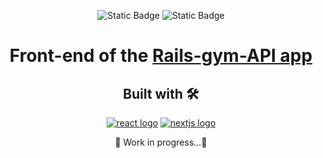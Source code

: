 <p align="center">
  <img alt="Static Badge" src="https://img.shields.io/badge/node-16.13.1-green">
  <img alt="Static Badge" src="https://img.shields.io/badge/react-18.2.0-blue">
</p>
<h1 align="center">Front-end of the <a href="https://github.com/Luca-Divit/rails-gym-api" alt="Rails-gym-API repo">Rails-gym-API app</a></h1>
<h2 align="center">Built with 🛠️</h2>
<p align="center">
  <a href="https://react.dev/"><img src="https://img.shields.io/badge/React-20232A?style=for-the-badge&logo=react&logoColor=61DAFB" alt="react logo"></a>
  <a href="https://nextjs.org/"><img src="https://img.shields.io/badge/Next.js-000?logo=nextdotjs&logoColor=fff&style=for-the-badge" alt="nextjs logo"></a>
</p>
<p align="center">🚧 Work in progress...🚧</p>
